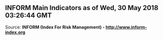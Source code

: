 ## INFORM Main Indicators as of Wed, 30 May 2018 03:26:44 GMT

Source: **INFORM (Index For Risk Management) - http://www.inform-index.org**
